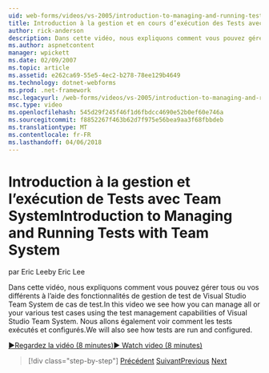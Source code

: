 ```yaml
---
uid: web-forms/videos/vs-2005/introduction-to-managing-and-running-tests-with-team-system
title: Introduction à la gestion et en cours d’exécution des Tests avec Team System | Documents Microsoft
author: rick-anderson
description: Dans cette vidéo, nous expliquons comment vous pouvez gérer tous ou vos différents à l’aide des fonctionnalités de gestion de test de Visual Studio Team System de cas de test. Nous allons également voir...
ms.author: aspnetcontent
manager: wpickett
ms.date: 02/09/2007
ms.topic: article
ms.assetid: e262ca69-55e5-4ec2-b278-78ee129b4649
ms.technology: dotnet-webforms
ms.prod: .net-framework
msc.legacyurl: /web-forms/videos/vs-2005/introduction-to-managing-and-running-tests-with-team-system
msc.type: video
ms.openlocfilehash: 545d29f245f46f1d6fbdcc4690e52b0ef60e746a
ms.sourcegitcommit: f8852267f463b62d7f975e56bea9aa3f68fbbdeb
ms.translationtype: MT
ms.contentlocale: fr-FR
ms.lasthandoff: 04/06/2018
---
```

<a name="introduction-to-managing-and-running-tests-with-team-system"></a><span data-ttu-id="6cd3c-104">Introduction à la gestion et l’exécution de Tests avec Team System</span><span class="sxs-lookup"><span data-stu-id="6cd3c-104">Introduction to Managing and Running Tests with Team System</span></span>
====================
<span data-ttu-id="6cd3c-105">par Eric Lee</span><span class="sxs-lookup"><span data-stu-id="6cd3c-105">by Eric Lee</span></span>

<span data-ttu-id="6cd3c-106">Dans cette vidéo, nous expliquons comment vous pouvez gérer tous ou vos différents à l’aide des fonctionnalités de gestion de test de Visual Studio Team System de cas de test.</span><span class="sxs-lookup"><span data-stu-id="6cd3c-106">In this video we see how you can manage all or your various test cases using the test management capabilities of Visual Studio Team System.</span></span> <span data-ttu-id="6cd3c-107">Nous allons également voir comment les tests exécutés et configurés.</span><span class="sxs-lookup"><span data-stu-id="6cd3c-107">We will also see how tests are run and configured.</span></span>

[<span data-ttu-id="6cd3c-108">&#9654;Regardez la vidéo (8 minutes)</span><span class="sxs-lookup"><span data-stu-id="6cd3c-108">&#9654; Watch video (8 minutes)</span></span>](https://channel9.msdn.com/Blogs/ASP-NET-Site-Videos/introduction-to-managing-and-running-tests-with-team-system)

> [!div class="step-by-step"]
> <span data-ttu-id="6cd3c-109">[Précédent](introduction-to-manual-testing-with-team-system.md)
> [Suivant](measuring-the-business-value-of-ajax.md)</span><span class="sxs-lookup"><span data-stu-id="6cd3c-109">[Previous](introduction-to-manual-testing-with-team-system.md)
[Next](measuring-the-business-value-of-ajax.md)</span></span>
